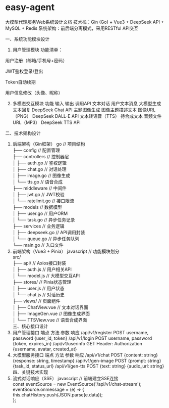 # easy-agent

大模型代理服务Web系统设计文档
技术栈：Gin (Go) + Vue3 + DeepSeek API + MySQL + Redis
系统架构：前后端分离模式，采用RESTful API交互

一、系统功能模块设计
1. 用户管理模块
   功能清单：

用户注册（邮箱/手机号+密码）

JWT鉴权登录/登出

Token自动续期

用户信息修改（头像、昵称）

2. 多模态交互模块
   功能	输入	输出	调用API
   文本对话	用户文本消息	大模型生成文本回复	DeepSeek Chat API
   主题图像生成	图像主题描述文本	图像URL（PNG）	DeepSeek DALL-E API
   文本转语音（TTS）	待合成文本	音频文件URL（MP3）	DeepSeek TTS API

二、技术架构设计
1. 后端架构（Gin框架）
   go
   // 项目结构  
   ├── config              // 配置管理  
   ├── controllers         // 控制器层  
   │   ├── auth.go         // 鉴权逻辑  
   │   ├── chat.go         // 对话处理  
   │   ├── image.go        // 图像生成  
   │   └── tts.go          // 语音合成  
   ├── middleware          // 中间件  
   │   ├── jwt.go          // JWT校验  
   │   └── ratelimit.go    // 接口限流  
   ├── models              // 数据模型  
   │   ├── user.go         // 用户ORM  
   │   └── task.go         // 异步任务记录  
   ├── services            // 业务逻辑  
   │   ├── deepseek.go     // API调用封装  
   │   └── queue.go        // 异步任务队列  
   └── main.go             // 入口文件
2. 前端架构（Vue3 + Pinia）
   javascript
   // 功能模块划分  
   src/  
   ├── api/                // Axios接口封装  
   │   ├── auth.js         // 用户相关API  
   │   └── model.js        // 大模型交互API  
   ├── stores/             // Pinia状态管理  
   │   ├── user.js         // 用户状态  
   │   └── chat.js         // 对话历史  
   ├── views/              // 页面组件  
   │   ├── ChatView.vue     // 文本对话界面  
   │   ├── ImageGen.vue    // 图像生成界面  
   │   └── TTSView.vue     // 语音合成界面  
   三、核心接口设计
1. 用户管理接口
   端点	方法	参数	响应
   /api/v1/register	POST	username, password	{user_id, token}
   /api/v1/login	POST	username, password	{token, expires_in}
   /api/v1/userinfo	GET	Header: Authorization	{username, avatar, created_at}
2. 大模型服务接口
   端点	方法	参数	响应
   /api/v1/chat	POST	{content: string}	{response: string, timestamp}
   /api/v1/gen-image	POST	{prompt: string}	{task_id, status_url}
   /api/v1/gen-tts	POST	{text: string}	{audio_url: string}
   四、关键技术实现
1. 流式对话响应（SSE）
   javascript
   // 前端建立SSE连接  
   const eventSource = new EventSource('/api/v1/chat-stream');  
   eventSource.onmessage = (e) => {  
   this.chatHistory.push(JSON.parse(e.data));  
   };
